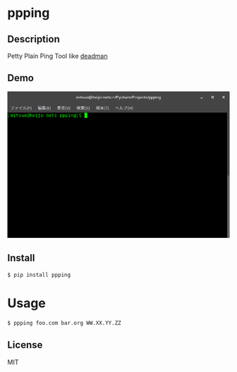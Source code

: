 # ppping

## Description
Petty Plain Ping Tool like [deadman](https://github.com/upa/deadman)

## Demo
![result](https://github.com/johejo/ppping/blob/master/demo.gif)

## Install

```bash
$ pip install ppping
```

# Usage

```bash
$ ppping foo.com bar.org WW.XX.YY.ZZ
```

## License
MIT